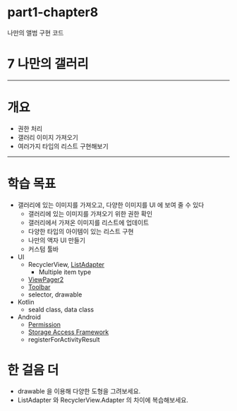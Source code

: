 # part1-chapter8
나만의 앨범 구현 코드

# 7 나만의 갤러리
---

# 개요

- 권한 처리
- 갤러리 이미지 가져오기
- 여러가지 타입의 리스트 구현해보기

---

# 학습 목표

- 갤러리에 있는 이미지를 가져오고, 다양한 이미지를 UI 에 보여 줄 수 있다
    - 갤러리에 있는 이미지를 가져오기 위한 권한 확인
    - 갤러리에서 가져온 이미지를 리스트에 업데이트
    - 다양한 타입의 아이템이 있는 리스트 구현
    - 나만의 액자 UI 만들기
    - 커스텀 툴바
- UI
    - RecyclerView, [ListAdapter](https://developer.android.com/reference/androidx/recyclerview/widget/ListAdapter)
        - Multiple item type
    - [ViewPager2](https://developer.android.com/training/animation/screen-slide-2?hl=ko)
    - [Toolbar](https://developer.android.com/guide/fragments/appbar?hl=ko)
    - selector, drawable
- Kotlin
    - seald class, data class
- Android
    - [Permission](https://developer.android.com/training/permissions/requesting)
    - [Storage Access Framework](https://developer.android.com/guide/topics/providers/document-provider)
    - registerForActivityResult
    
# 한 걸음 더

- drawable 을 이용해 다양한 도형을 그려보세요.
- ListAdapter 와 RecyclerView.Adapter 의 차이에 복습해보세요.
